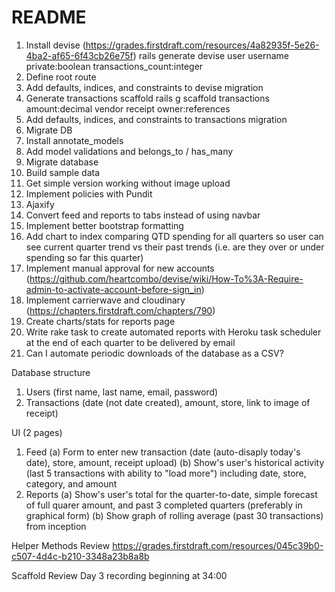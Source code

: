 # README

1. Install devise (https://grades.firstdraft.com/resources/4a82935f-5e26-4ba2-af65-6f43cb26e75f)
rails generate devise user username private:boolean transactions_count:integer
2. Define root route
3. Add defaults, indices, and constraints to devise migration
4. Generate transactions scaffold
rails g scaffold transactions amount:decimal vendor receipt owner:references
5. Add defaults, indices, and constraints to transactions migration
6. Migrate DB
7. Install annotate_models
8. Add model validations and belongs_to / has_many
9. Migrate database
10. Build sample data
11. Get simple version working without image upload
12. Implement policies with Pundit
13. Ajaxify
14. Convert feed and reports to tabs instead of using navbar
15. Implement better bootstrap formatting
16. Add chart to index comparing QTD spending for all quarters so user can see current quarter trend vs their past trends (i.e. are they over or under spending so far this quarter)
17. Implement manual approval for new accounts (https://github.com/heartcombo/devise/wiki/How-To%3A-Require-admin-to-activate-account-before-sign_in)
18. Implement carrierwave and cloudinary (https://chapters.firstdraft.com/chapters/790)
19. Create charts/stats for reports page
20. Write rake task to create automated reports with Heroku task scheduler at the end of each quarter to be delivered by email
21. Can I automate periodic downloads of the database as a CSV?

Database structure
1. Users (first name, last name, email, password)
2. Transactions (date (not date created), amount, store, link to image of receipt)

UI (2 pages)
1. Feed
    (a) Form to enter new transaction (date (auto-disaply today's date), store, amount, receipt upload)
    (b) Show's user's historical activity (last 5 transactions with ability to "load more") including date, store, category, and amount
2. Reports
    (a) Show's user's total for the quarter-to-date, simple forecast of full quarer amount, and past 3 completed quarters (preferably in graphical form)
    (b) Show graph of rolling average (past 30 transactions) from inception

Helper Methods Review
https://grades.firstdraft.com/resources/045c39b0-c507-4d4c-b210-3348a23b8a8b

Scaffold Review
Day 3 recording beginning at 34:00